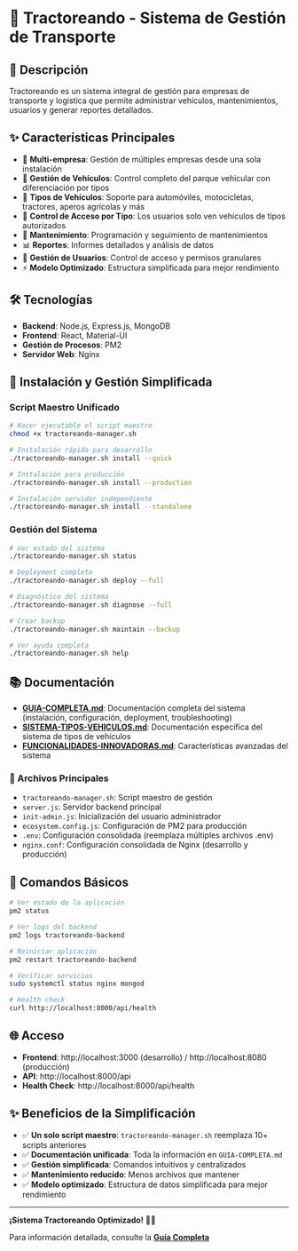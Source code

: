 # 🚛 Tractoreando - Sistema de Gestión de Transporte

## 📖 Descripción

Tractoreando es un sistema integral de gestión para empresas de transporte y logística que permite administrar vehículos, mantenimientos, usuarios y generar reportes detallados.

## ✨ Características Principales

- 🏢 **Multi-empresa**: Gestión de múltiples empresas desde una sola instalación
- 🚛 **Gestión de Vehículos**: Control completo del parque vehicular con diferenciación por tipos
- 🚗 **Tipos de Vehículos**: Soporte para automóviles, motocicletas, tractores, aperos agrícolas y más
- 🔐 **Control de Acceso por Tipo**: Los usuarios solo ven vehículos de tipos autorizados
- 🔧 **Mantenimiento**: Programación y seguimiento de mantenimientos
- 📊 **Reportes**: Informes detallados y análisis de datos
- 👥 **Gestión de Usuarios**: Control de acceso y permisos granulares
- ⚡ **Modelo Optimizado**: Estructura simplificada para mejor rendimiento

## 🛠️ Tecnologías

- **Backend**: Node.js, Express.js, MongoDB
- **Frontend**: React, Material-UI
- **Gestión de Procesos**: PM2
- **Servidor Web**: Nginx

## 🚀 Instalación y Gestión Simplificada

### Script Maestro Unificado

```bash
# Hacer ejecutable el script maestro
chmod +x tractoreando-manager.sh

# Instalación rápida para desarrollo
./tractoreando-manager.sh install --quick

# Instalación para producción
./tractoreando-manager.sh install --production

# Instalación servidor independiente
./tractoreando-manager.sh install --standalone
```

### Gestión del Sistema

```bash
# Ver estado del sistema
./tractoreando-manager.sh status

# Deployment completo
./tractoreando-manager.sh deploy --full

# Diagnóstico del sistema
./tractoreando-manager.sh diagnose --full

# Crear backup
./tractoreando-manager.sh maintain --backup

# Ver ayuda completa
./tractoreando-manager.sh help
```

## 📚 Documentación

- **[GUIA-COMPLETA.md](./GUIA-COMPLETA.md)**: Documentación completa del sistema (instalación, configuración, deployment, troubleshooting)
- **[SISTEMA-TIPOS-VEHICULOS.md](./SISTEMA-TIPOS-VEHICULOS.md)**: Documentación específica del sistema de tipos de vehículos
- **[FUNCIONALIDADES-INNOVADORAS.md](./FUNCIONALIDADES-INNOVADORAS.md)**: Características avanzadas del sistema

### 📁 Archivos Principales

- `tractoreando-manager.sh`: Script maestro de gestión
- `server.js`: Servidor backend principal
- `init-admin.js`: Inicialización del usuario administrador
- `ecosystem.config.js`: Configuración de PM2 para producción
- `.env`: Configuración consolidada (reemplaza múltiples archivos .env)
- `nginx.conf`: Configuración consolidada de Nginx (desarrollo y producción)

## 🔧 Comandos Básicos

```bash
# Ver estado de la aplicación
pm2 status

# Ver logs del backend
pm2 logs tractoreando-backend

# Reiniciar aplicación
pm2 restart tractoreando-backend

# Verificar servicios
sudo systemctl status nginx mongod

# Health check
curl http://localhost:8000/api/health
```

## 🌐 Acceso

- **Frontend**: http://localhost:3000 (desarrollo) / http://localhost:8080 (producción)
- **API**: http://localhost:8000/api
- **Health Check**: http://localhost:8000/api/health

## ✨ Beneficios de la Simplificación

- ✅ **Un solo script maestro**: `tractoreando-manager.sh` reemplaza 10+ scripts anteriores
- ✅ **Documentación unificada**: Toda la información en `GUIA-COMPLETA.md`
- ✅ **Gestión simplificada**: Comandos intuitivos y centralizados
- ✅ **Mantenimiento reducido**: Menos archivos que mantener
- ✅ **Modelo optimizado**: Estructura de datos simplificada para mejor rendimiento

---

**¡Sistema Tractoreando Optimizado!** 🚛✨

Para información detallada, consulte la **[Guía Completa](./GUIA-COMPLETA.md)**